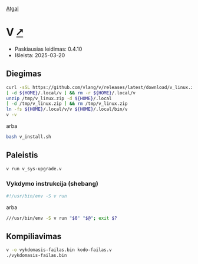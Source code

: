 [Atgal](./readme.md)

# V [&#x2B67;](https://vlang.io/)

* Paskiausias leidimas: 0.4.10
* Išleista: 2025-03-20

## Diegimas

```bash
curl -sSL https://github.com/vlang/v/releases/latest/download/v_linux.zip -o /tmp/v_linux.zip
[ -d ${HOME}/.local/v ] && rm -r ${HOME}/.local/v
unzip /tmp/v_linux.zip -d ${HOME}/.local
[ -d /tmp/v_linux.zip ] && rm /tmp/v_linux.zip
ln -fs ${HOME}/.local/v/v ${HOME}/.local/bin/v
v -v
```

arba

```bash
bash v_install.sh
```

## Paleistis

```bash
v run v_sys-upgrade.v
```

### Vykdymo instrukcija (shebang)

```bash
#!/usr/bin/env -S v run
```

arba

```bash
///usr/bin/env -S v run "$0" "$@"; exit $?
```

## Kompiliavimas

```bash
v -o vykdomasis-failas.bin kodo-failas.v
./vykdomasis-failas.bin
```

